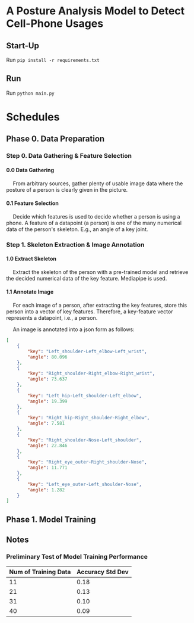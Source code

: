 # A Posture Analysis Model to Detect Cell-Phone Usages

## Start-Up
Run `pip install -r requirements.txt`

## Run
Run `python main.py`


# Schedules

## Phase 0. Data Preparation
### Step 0. Data Gathering & Feature Selection
#### 0.0 Data Gathering
&emsp; From arbitrary sources, gather plenty of usable image data where 
the posture of a person is clearly given in the picture.

#### 0.1 Feature Selection
&emsp; Decide which features is used to decide whether a person is using a phone.
A feature of a datapoint (a person) is one of the many numerical data of the person's
skeleton. E.g., an angle of a key joint.


### Step 1. Skeleton Extraction & Image Annotation
#### 1.0 Extract Skeleton
&emsp; Extract the skeleton of the person with a pre-trained model and retrieve
the decided numerical data of the key feature. Mediapipe is used.

#### 1.1 Annotate Image
&emsp; For each image of a person, after extracting the key features, store this person
into a vector of key features. Therefore, a key-feature vector represents a datapoint,
i.e., a person.

&emsp; An image is annotated into a json form as follows:
```json
[
    {
        "key": "Left_shoulder-Left_elbow-Left_wrist",
        "angle": 80.096
    },
    {
        "key": "Right_shoulder-Right_elbow-Right_wrist",
        "angle": 73.637
    },
    {
        "key": "Left_hip-Left_shoulder-Left_elbow",
        "angle": 19.399
    },
    {
        "key": "Right_hip-Right_shoulder-Right_elbow",
        "angle": 7.581
    },
    {
        "key": "Right_shoulder-Nose-Left_shoulder",
        "angle": 22.846
    },
    {
        "key": "Right_eye_outer-Right_shoulder-Nose",
        "angle": 11.771
    },
    {
        "key": "Left_eye_outer-Left_shoulder-Nose",
        "angle": 1.282
    }
]
```


## Phase 1. Model Training

## Notes
### Preliminary Test of Model Training Performance
| Num of Training Data | Accuracy Std Dev |
|----------------------|------------------|
| 11                   | 0.18             |
| 21                   | 0.13             |
| 31                   | 0.10             |
| 40                   | 0.09             |
